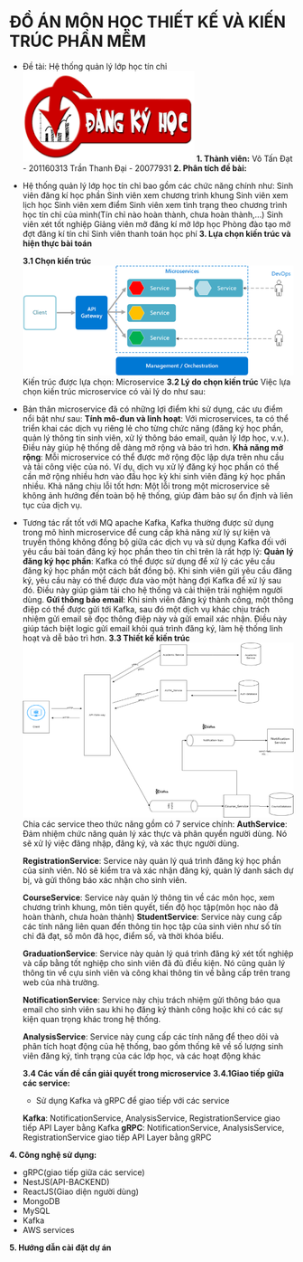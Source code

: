 # ĐỒ ÁN MÔN HỌC THIẾT KẾ VÀ KIẾN TRÚC PHẦN MỀM

- Đề tài: Hệ thống quản lý lớp học tín chỉ
  ![alt text](./images/dang-ki-hoc-phan.png)
  **1. Thành viên:**
  Võ Tấn Đạt - 201160313
  Trần Thanh Đại - 20077931
  **2. Phân tích đề bài:**

- Hệ thống quản lý lớp học tín chỉ bao gồm các chức năng chính như:
  Sinh viên đăng kí học phần
  Sinh viên xem chương trình khung
  Sinh viên xem lịch học
  Sinh viên xem điểm
  Sinh viên xem tình trạng theo chương trình học tín chỉ của mình(Tín chỉ nào hoàn thành, chưa hoàn thành,...)
  Sinh viên xét tốt nghiệp
  Giảng viên mở đăng kí mở lớp học
  Phòng đào tạo mở đợt đăng kí tín chỉ
  Sinh viên thanh toán học phí
  **3. Lựa chọn kiến trúc và hiện thực bài toán**

  **3.1 Chọn kiến trúc**
  ![alt text](./images/micerserivce.png)
  Kiến trúc được lựa chọn: Microservice
  **3.2 Lý do chọn kiến trúc**
  Việc lựa chọn kiến trúc microservice có vài lý do như sau:

- Bản thân microservice đã có những lợi điểm khi sử dụng, các ưu điểm nổi bật như sau:
  **Tính mô-đun và linh hoạt**: Với microservices, ta có thể triển khai các dịch vụ riêng lẻ cho từng chức năng (đăng ký học phần, quản lý thông tin sinh viên, xử lý thông báo email, quản lý lớp học, v.v.). Điều này giúp hệ thống dễ dàng mở rộng và bảo trì hơn.
  **Khả năng mở rộng**: Mỗi microservice có thể được mở rộng độc lập dựa trên nhu cầu và tải công việc của nó. Ví dụ, dịch vụ xử lý đăng ký học phần có thể cần mở rộng nhiều hơn vào đầu học kỳ khi sinh viên đăng ký học phần nhiều.
  Khả năng chịu lỗi tốt hơn: Một lỗi trong một microservice sẽ không ảnh hưởng đến toàn bộ hệ thống, giúp đảm bảo sự ổn định và liên tục của dịch vụ.
- Tương tác rất tốt với MQ apache Kafka, Kafka thường được sử dụng trong mô hình microservice để cung cấp khả năng xử lý sự kiện và truyền thông không đồng bộ giữa các dịch vụ và sử dụng Kafka đối với yêu cầu bài toán đăng ký học phần theo tín chỉ trên là rất hợp lý:
  **Quản lý đăng ký học phần**: Kafka có thể được sử dụng để xử lý các yêu cầu đăng ký học phần một cách bất đồng bộ. Khi sinh viên gửi yêu cầu đăng ký, yêu cầu này có thể được đưa vào một hàng đợi Kafka để xử lý sau đó. Điều này giúp giảm tải cho hệ thống và cải thiện trải nghiệm người dùng.
  **Gửi thông báo email**: Khi sinh viên đăng ký thành công, một thông điệp có thể được gửi tới Kafka, sau đó một dịch vụ khác chịu trách nhiệm gửi email sẽ đọc thông điệp này và gửi email xác nhận. Điều này giúp tách biệt logic gửi email khỏi quá trình đăng ký, làm hệ thống linh hoạt và dễ bảo trì hơn.
  **3.3 Thiết kế kiến trúc**
  ![alt text](./images/thiet-ke-kien-truc.png)
  Chia các service theo thức năng gồm có 7 service chính:
  **AuthService**: Đảm nhiệm chức năng quản lý xác thực và phân quyền người dùng. Nó sẽ xử lý việc đăng nhập, đăng ký, và xác thực người dùng.

  **RegistrationService**: Service này quản lý quá trình đăng ký học phần của sinh viên. Nó sẽ kiểm tra và xác nhận đăng ký, quản lý danh sách dự bị, và gửi thông báo xác nhận cho sinh viên.

  **CourseService**: Service này quản lý thông tin về các môn học, xem chương trình khung, môn tiên quyết, tiến độ học tập(môn học nào đã hoàn thành, chưa hoàn thành)
  **StudentService**: Service này cung cấp các tính năng liên quan đến thông tin học tập của sinh viên như số tín chỉ đã đạt, số môn đã học, điểm số, và thời khóa biểu.

  **GraduationService**: Service này quản lý quá trình đăng ký xét tốt nghiệp và cấp bằng tốt nghiệp cho sinh viên đã đủ điều kiện. Nó cũng quản lý thông tin về cựu sinh viên và công khai thông tin về bằng cấp trên trang web của nhà trường.

  **NotificationService**: Service này chịu trách nhiệm gửi thông báo qua email cho sinh viên sau khi họ đăng ký thành công hoặc khi có các sự kiện quan trọng khác trong hệ thống.

  **AnalysisService**: Service này cung cấp các tính năng để theo dõi và phân tích hoạt động của hệ thống, bao gồm thống kê về số lượng sinh viên đăng ký, tình trạng của các lớp học, và các hoạt động khác

  **3.4 Các vấn đề cần giải quyết trong microservice**
  **3.4.1Giao tiếp giữa các service:**

  - Sử dụng Kafka và gRPC để giao tiếp với các service

  **Kafka**: NotificationService, AnalysisService, RegistrationService giao tiếp API Layer bằng Kafka
  **gRPC**: NotificationService, AnalysisService, RegistrationService giao tiếp API Layer bằng gRPC

**4. Công nghệ sử dụng:**

- gRPC(giao tiếp giữa các service)
- NestJS(API-BACKEND)
- ReactJS(Giao diện người dùng)
- MongoDB
- MySQL
- Kafka
- AWS services

**5. Hướng dẫn cài đặt dự án**
